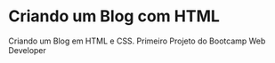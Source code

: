 # Criando um Blog com HTML

Criando um Blog em HTML e CSS. Primeiro Projeto do Bootcamp Web Developer
